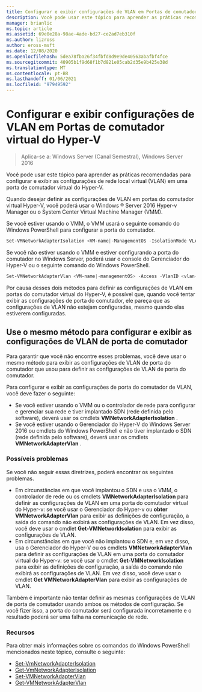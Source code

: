 ```yaml
---
title: Configurar e exibir configurações de VLAN em Portas de comutador virtual do Hyper-V
description: Você pode usar este tópico para aprender as práticas recomendadas para configurar e exibir as configurações de rede local virtual (VLAN) em uma porta do comutador virtual do Hyper-V no Windows Server 2016.
manager: brianlic
ms.topic: article
ms.assetid: 69e0e28a-98ae-4ade-bd27-ce2ad7eb310f
ms.author: lizross
author: eross-msft
ms.date: 12/08/2020
ms.openlocfilehash: 5dea78fba26f34fbfd8d9e9de40563abafbf4fce
ms.sourcegitcommit: 40905b1f9d68f1b7d821e05cab2d35e9b425e38d
ms.translationtype: MT
ms.contentlocale: pt-BR
ms.lasthandoff: 01/06/2021
ms.locfileid: "97949592"
---
```

# <a name="configure-and-view-vlan-settings-on-hyper-v-virtual-switch-ports"></a>Configurar e exibir configurações de VLAN em Portas de comutador virtual do Hyper-V

>Aplica-se a: Windows Server (Canal Semestral), Windows Server 2016

Você pode usar este tópico para aprender as práticas recomendadas para configurar e exibir as configurações de rede local virtual (VLAN) em uma porta de comutador virtual do Hyper-V.

Quando desejar definir as configurações de VLAN em portas do comutador virtual Hyper-V, você poderá usar o Windows &reg; Server 2016 Hyper-v Manager ou o System Center Virtual Machine Manager (VMM).

Se você estiver usando o VMM, o VMM usará o seguinte comando do Windows PowerShell para configurar a porta do comutador.

```powershell
Set-VMNetworkAdapterIsolation <VM-name|-ManagementOS -IsolationMode VLAN -DefaultIsolationID <vlan-value> -AllowUntaggedTraffic $True
```
Se você não estiver usando o VMM e estiver configurando a porta do comutador no Windows Server, poderá usar o console do Gerenciador do Hyper-V ou o seguinte comando do Windows PowerShell.
```powershell
Set-VMNetworkAdapterVlan <VM-name|-managementOS> -Access -VlanID <vlan-value>
```

Por causa desses dois métodos para definir as configurações de VLAN em portas do comutador virtual do Hyper-V, é possível que, quando você tentar exibir as configurações de porta do comutador, ele pareça que as configurações de VLAN não estejam configuradas, mesmo quando elas estiverem configuradas.

## <a name="use-the-same-method-to-configure-and-view-switch-port-vlan-settings"></a>Use o mesmo método para configurar e exibir as configurações de VLAN de porta de comutador

Para garantir que você não encontre esses problemas, você deve usar o mesmo método para exibir as configurações de VLAN de porta do comutador que usou para definir as configurações de VLAN de porta do comutador.

Para configurar e exibir as configurações de porta do comutador de VLAN, você deve fazer o seguinte:

- Se você estiver usando o VMM ou o controlador de rede para configurar e gerenciar sua rede e tiver implantado SDN (rede definida pelo software), deverá usar os cmdlets **VMNetworkAdapterIsolation** .
- Se você estiver usando o Gerenciador do Hyper-V do Windows Server 2016 ou cmdlets do Windows PowerShell e não tiver implantado o SDN (rede definida pelo software), deverá usar os cmdlets **VMNetworkAdapterVlan** .

### <a name="possible-issues"></a>Possíveis problemas

Se você não seguir essas diretrizes, poderá encontrar os seguintes problemas.

- Em circunstâncias em que você implantou o SDN e usa o VMM, o controlador de rede ou os cmdlets **VMNetworkAdapterIsolation** para definir as configurações de VLAN em uma porta do comutador virtual do Hyper-v: se você usar o Gerenciador do Hyper-v ou **obter VMNetworkAdapterVlan** para exibir as definições de configuração, a saída do comando não exibirá as configurações de VLAN. Em vez disso, você deve usar o cmdlet **Get-VMNetworkIsolation** para exibir as configurações de VLAN.
- Em circunstâncias em que você não implantou o SDN e, em vez disso, usa o Gerenciador do Hyper-V ou os cmdlets **VMNetworkAdapterVlan** para definir as configurações de VLAN em uma porta do comutador virtual do Hyper-v: se você usar o cmdlet **Get-VMNetworkIsolation** para exibir as definições de configuração, a saída do comando não exibirá as configurações de VLAN. Em vez disso, você deve usar o cmdlet **Get VMNetworkAdapterVlan** para exibir as configurações de VLAN.

Também é importante não tentar definir as mesmas configurações de VLAN de porta de comutador usando ambos os métodos de configuração. Se você fizer isso, a porta do comutador será configurada incorretamente e o resultado poderá ser uma falha na comunicação de rede.

### <a name="resources"></a>Recursos

Para obter mais informações sobre os comandos do Windows PowerShell mencionados neste tópico, consulte o seguinte:

- [Set-VmNetworkAdapterIsolation](/powershell/module/hyper-v/set-vmnetworkadapterisolation)
- [Get-VmNetworkAdapterIsolation](/powershell/module/hyper-v/get-vmnetworkadapterisolation)
- [Set-VMNetworkAdapterVlan](/powershell/module/hyper-v/set-vmnetworkadaptervlan)
- [Get-VMNetworkAdapterVlan](/powershell/module/hyper-v/get-vmnetworkadaptervlan)
